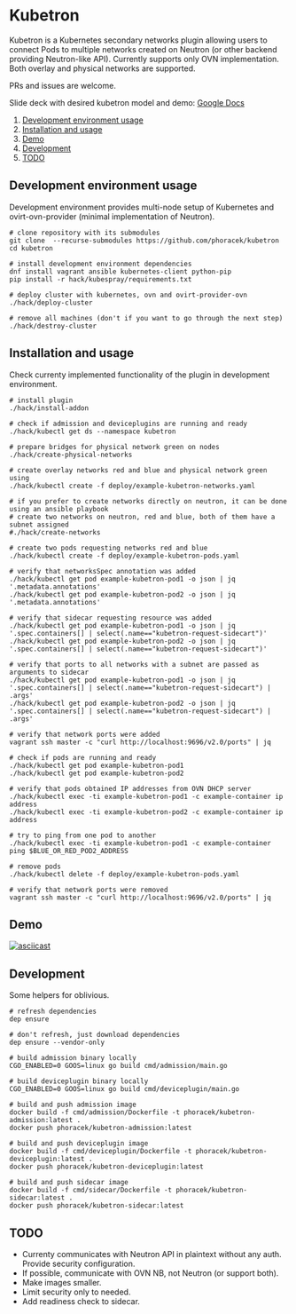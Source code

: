 # Kubetron

Kubetron is a Kubernetes secondary networks plugin allowing users to connect
Pods to multiple networks created on Neutron (or other backend providing
Neutron-like API). Currently supports only OVN implementation. Both overlay
and physical networks are supported.

PRs and issues are welcome.

Slide deck with desired kubetron model and demo: [Google Docs](https://docs.google.com/presentation/d/1KiHQyZngdaL8gtreL9Tmy7S1XiY5Sbnn0YuNCqhggF8/edit?usp=sharing)

1. [Development environment usage](#development-environment-usage)
2. [Installation and usage](#installation-and-usage)
3. [Demo](#demo)
4. [Development](#development)
5. [TODO](#todo)

## Development environment usage

Development environment provides multi-node setup of Kubernetes and
ovirt-ovn-provider (minimal implementation of Neutron).

```shell
# clone repository with its submodules
git clone  --recurse-submodules https://github.com/phoracek/kubetron
cd kubetron

# install development environment dependencies
dnf install vagrant ansible kubernetes-client python-pip
pip install -r hack/kubespray/requirements.txt

# deploy cluster with kubernetes, ovn and ovirt-provider-ovn
./hack/deploy-cluster

# remove all machines (don't if you want to go through the next step)
./hack/destroy-cluster
```

## Installation and usage

Check currenty implemented functionality of the plugin in development
environment.

```shell
# install plugin
./hack/install-addon

# check if admission and deviceplugins are running and ready
./hack/kubectl get ds --namespace kubetron

# prepare bridges for physical network green on nodes
./hack/create-physical-networks

# create overlay networks red and blue and physical network green using 
./hack/kubectl create -f deploy/example-kubetron-networks.yaml

# if you prefer to create networks directly on neutron, it can be done using an ansible playbook
# create two networks on neutron, red and blue, both of them have a subnet assigned
#./hack/create-networks

# create two pods requesting networks red and blue
./hack/kubectl create -f deploy/example-kubetron-pods.yaml

# verify that networksSpec annotation was added
./hack/kubectl get pod example-kubetron-pod1 -o json | jq '.metadata.annotations'
./hack/kubectl get pod example-kubetron-pod2 -o json | jq '.metadata.annotations'

# verify that sidecar requesting resource was added
./hack/kubectl get pod example-kubetron-pod1 -o json | jq '.spec.containers[] | select(.name=="kubetron-request-sidecart")'
./hack/kubectl get pod example-kubetron-pod2 -o json | jq '.spec.containers[] | select(.name=="kubetron-request-sidecart")'

# verify that ports to all networks with a subnet are passed as arguments to sidecar
./hack/kubectl get pod example-kubetron-pod1 -o json | jq '.spec.containers[] | select(.name=="kubetron-request-sidecart") | .args'
./hack/kubectl get pod example-kubetron-pod2 -o json | jq '.spec.containers[] | select(.name=="kubetron-request-sidecart") | .args'

# verify that network ports were added
vagrant ssh master -c "curl http://localhost:9696/v2.0/ports" | jq

# check if pods are running and ready
./hack/kubectl get pod example-kubetron-pod1
./hack/kubectl get pod example-kubetron-pod2

# verify that pods obtained IP addresses from OVN DHCP server
./hack/kubectl exec -ti example-kubetron-pod1 -c example-container ip address
./hack/kubectl exec -ti example-kubetron-pod2 -c example-container ip address

# try to ping from one pod to another
./hack/kubectl exec -ti example-kubetron-pod1 -c example-container ping $BLUE_OR_RED_POD2_ADDRESS

# remove pods
./hack/kubectl delete -f deploy/example-kubetron-pods.yaml

# verify that network ports were removed
vagrant ssh master -c "curl http://localhost:9696/v2.0/ports" | jq
```

## Demo

[![asciicast](https://asciinema.org/a/7nB3vgIJcz05TxRNiaD2vLLdE.png)](https://asciinema.org/a/7nB3vgIJcz05TxRNiaD2vLLdE)

## Development

Some helpers for oblivious.

```shell
# refresh dependencies
dep ensure

# don't refresh, just download dependencies
dep ensure --vendor-only

# build admission binary locally
CGO_ENABLED=0 GOOS=linux go build cmd/admission/main.go

# build deviceplugin binary locally
CGO_ENABLED=0 GOOS=linux go build cmd/deviceplugin/main.go

# build and push admission image
docker build -f cmd/admission/Dockerfile -t phoracek/kubetron-admission:latest .
docker push phoracek/kubetron-admission:latest

# build and push deviceplugin image
docker build -f cmd/deviceplugin/Dockerfile -t phoracek/kubetron-deviceplugin:latest .
docker push phoracek/kubetron-deviceplugin:latest

# build and push sidecar image
docker build -f cmd/sidecar/Dockerfile -t phoracek/kubetron-sidecar:latest .
docker push phoracek/kubetron-sidecar:latest
```

## TODO

- Currenty communicates with Neutron API in plaintext without any auth.
  Provide security configuration.
- If possible, communicate with OVN NB, not Neutron (or support both).
- Make images smaller.
- Limit security only to needed.
- Add readiness check to sidecar.

